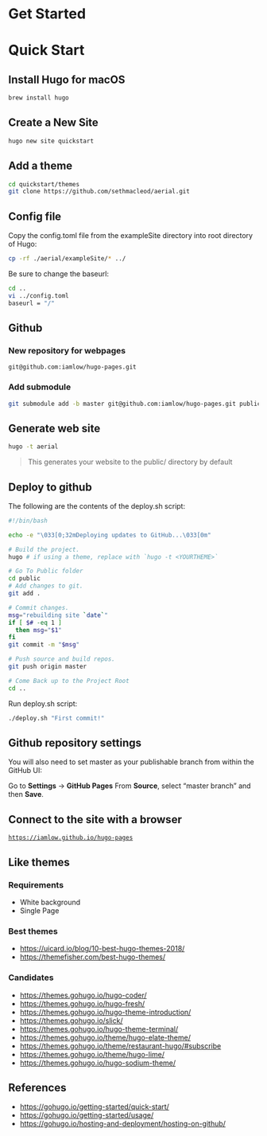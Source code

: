 Get Started
===========

# Quick Start

## Install Hugo for macOS
```sh
brew install hugo
```

## Create a New Site
```sh
hugo new site quickstart
```

## Add a theme
```sh
cd quickstart/themes
git clone https://github.com/sethmacleod/aerial.git
```

## Config file
Copy the config.toml file from the exampleSite directory into root directory of Hugo:
```sh
cp -rf ./aerial/exampleSite/* ../
```

Be sure to change the baseurl:
```sh
cd ..
vi ../config.toml
baseurl = "/"
```

## Github
### New repository for webpages
`git@github.com:iamlow/hugo-pages.git`

### Add submodule
```sh
git submodule add -b master git@github.com:iamlow/hugo-pages.git public
```

## Generate web site
```sh
hugo -t aerial
```
> This generates your website to the public/ directory by default

## Deploy to github
The following are the contents of the deploy.sh script:
```sh
#!/bin/bash

echo -e "\033[0;32mDeploying updates to GitHub...\033[0m"

# Build the project.
hugo # if using a theme, replace with `hugo -t <YOURTHEME>`

# Go To Public folder
cd public
# Add changes to git.
git add .

# Commit changes.
msg="rebuilding site `date`"
if [ $# -eq 1 ]
  then msg="$1"
fi
git commit -m "$msg"

# Push source and build repos.
git push origin master

# Come Back up to the Project Root
cd ..
```

Run deploy.sh script:
```sh
./deploy.sh "First commit!"
```

## Github repository settings
You will also need to set master as your publishable branch from within the GitHub UI:

Go to **Settings** → **GitHub Pages**
From **Source**, select “master branch” and then **Save**.

## Connect to the site with a browser
[`https://iamlow.github.io/hugo-pages`](https://iamlow.github.io/hugo-pages)

## Like themes

### Requirements

* White background
* Single Page

### Best themes

* https://uicard.io/blog/10-best-hugo-themes-2018/
* https://themefisher.com/best-hugo-themes/

### Candidates

* https://themes.gohugo.io/hugo-coder/
* https://themes.gohugo.io/hugo-fresh/
* https://themes.gohugo.io/hugo-theme-introduction/
* https://themes.gohugo.io/slick/
* https://themes.gohugo.io/hugo-theme-terminal/
* https://themes.gohugo.io/theme/hugo-elate-theme/
* https://themes.gohugo.io/theme/restaurant-hugo/#subscribe
* https://themes.gohugo.io/theme/hugo-lime/
* https://themes.gohugo.io/hugo-sodium-theme/

## References
- https://gohugo.io/getting-started/quick-start/
- https://gohugo.io/getting-started/usage/
- https://gohugo.io/hosting-and-deployment/hosting-on-github/
